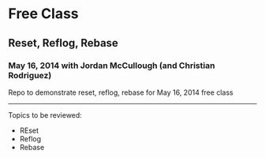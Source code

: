 # Free Class
## Reset, Reflog, Rebase
### May 16, 2014 with Jordan McCullough (and Christian Rodriguez)

Repo to demonstrate reset, reflog, rebase for May 16, 2014 free class

---

Topics to be reviewed:

* REset
* Reflog
* Rebase
